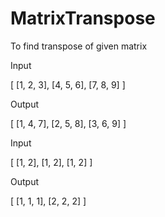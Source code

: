 # MatrixTranspose
To find transpose of given matrix

Input

[ [1, 2, 3],
  [4, 5, 6],
  [7, 8, 9] ]

Output

[ [1, 4, 7],
  [2, 5, 8],
  [3, 6, 9] ]
  
Input

[ [1, 2],
  [1, 2],
  [1, 2] ]

Output

[ [1, 1, 1],
  [2, 2, 2] ]





